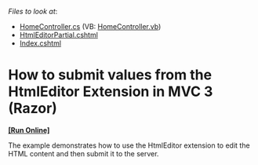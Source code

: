<!-- default file list -->
*Files to look at*:

* [HomeController.cs](./CS/DXM3_HtmlEditor/Controllers/HomeController.cs) (VB: [HomeController.vb](./VB/DXM3_HtmlEditor/Controllers/HomeController.vb))
* [HtmlEditorPartial.cshtml](./CS/DXM3_HtmlEditor/Views/Home/HtmlEditorPartial.cshtml)
* [Index.cshtml](./CS/DXM3_HtmlEditor/Views/Home/Index.cshtml)
<!-- default file list end -->
# How to submit values from the HtmlEditor Extension in MVC 3 (Razor)
<!-- run online -->
**[[Run Online]](https://codecentral.devexpress.com/e2966)**
<!-- run online end -->


<p>The example demonstrates how to use the HtmlEditor extension to edit the HTML content and then submit it to the server.</p>

<br/>


